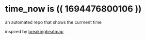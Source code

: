 # time_now is (( 1694476800106 ))

an automated repo that shows the currnent time

inspired by [breakingheatmap](https://github.com/breakingheatmap/breakingheatmap)
